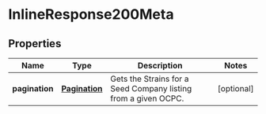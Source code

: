
# InlineResponse200Meta

## Properties
Name | Type | Description | Notes
------------ | ------------- | ------------- | -------------
**pagination** | [**Pagination**](Pagination.md) | Gets the Strains for a Seed Company listing from a given OCPC. |  [optional]



